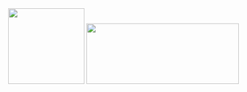 <div align="center">
  <img height="150em" src="https://github-readme-stats.vercel.app/api?username=whorshe&show_icons=true&theme=radical&hide_title=true&card_width=300"/>
  <img height="120em" width="300" src="https://github-readme-stats.vercel.app/api/top-langs/?username=whorshe&layout=compact&theme=radical"/>
</div>
